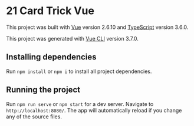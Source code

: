 # 21 Card Trick Vue

This project was built with [Vue](https://vuejs.org) version 2.6.10 and [TypeScript](https://www.typescriptlang.org) version 3.6.0. 

This project was generated with [Vue CLI](https://cli.vuejs.org) version 3.7.0.

## Installing dependencies

Run `npm install` or `npm i` to install all project dependencies.

## Running the project

Run `npm run serve` or `npm start` for a dev server. Navigate to `http://localhost:8080/`. The app will automatically reload if you change any of the source files.
